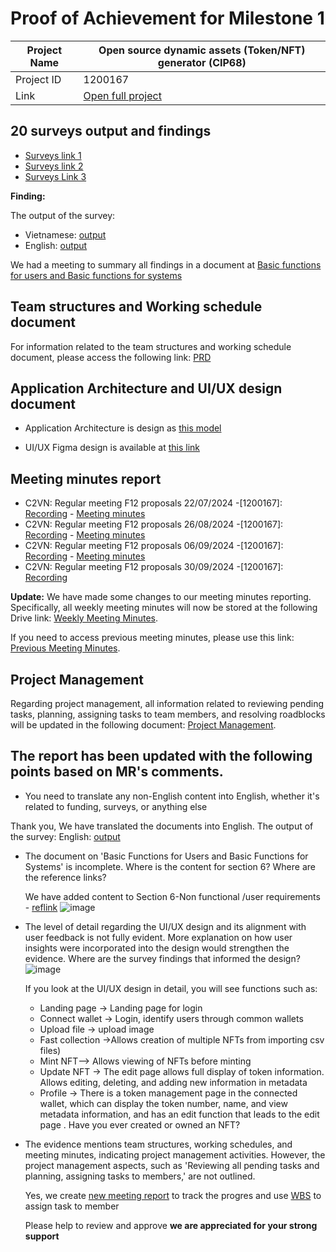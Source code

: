 #  Proof of Achievement for Milestone 1
|  Project Name |Open source dynamic assets (Token/NFT) generator (CIP68)|
| ------------ | ------------ |
| Project ID  | 1200167 |
|  Link  |  [Open full project](https://milestones.projectcatalyst.io/projects/1200167/) |


## 20 surveys output and findings  
- [Surveys link 1](https://t.me/vietnameasterntownhall/18748)
- [Surveys link 2](https://t.me/cardano2vn/1/2683)
- [Surveys Link 3](https://t.me/StakingADA/141777)

**Finding:**

The output of the survey:
- Vietnamese: [output](https://docs.google.com/spreadsheets/d/13P1sT6i4_Mu1zHzoW86HD3EWUF60m7xGPFPKC_P6ahY/edit?usp=sharing)
- English: [output](https://docs.google.com/spreadsheets/d/1b_igBAw7ERNkcEkDSlroyFxZMDoVLKe2gpptOlc-xQM/edit?gid=1855598836#gid=1855598836)

We had a meeting to summary all findings in a document at [Basic functions for users and Basic functions for systems](https://docs.google.com/document/d/15gFI704agtMpBgvTX0tLThB63G1wrdTwP4vB5Bx6W-E/edit?usp=sharing)

## Team structures and Working schedule document

For information related to the team structures and working schedule document, please access the following link: 
[PRD](https://docs.google.com/document/d/15gFI704agtMpBgvTX0tLThB63G1wrdTwP4vB5Bx6W-E/edit?tab=t.0)

## Application Architecture and UI/UX design document
- Application Architecture is design as [this model](https://github.com/cardano2vn/fund11/blob/main/1200167%3AOpen%20source%20dynamic%20assets-CIP68/Milestone1/system%20design.pdf)

- UI/UX Figma design is available at [this link](https://www.figma.com/design/F0i6C62BWxT3Mz1sT2Ynd0/shadcn-design?node-id=4-6598&node-type=canvas&t=ofaZtVo9dxTB2VGH-0)

## Meeting minutes report

- C2VN: Regular meeting F12 proposals 22/07/2024 -[1200167]: [Recording](https://youtu.be/7w0_lQuvtTA) - [Meeting minutes](https://docs.google.com/document/d/1S93mOBVdFaleu613iaJan4ft9oamwMOfoyjSFcjcFoo/edit?usp=sharing)
- C2VN: Regular meeting F12 proposals 26/08/2024 -[1200167]: [Recording](https://youtu.be/1EgM5uGrUcI) - [Meeting minutes](https://docs.google.com/document/d/1S93mOBVdFaleu613iaJan4ft9oamwMOfoyjSFcjcFoo/edit?usp=sharing)
- C2VN: Regular meeting F12 proposals 06/09/2024 -[1200167]: [Recording](https://youtu.be/8h2wNqob5Ao) - [Meeting minutes](https://docs.google.com/document/d/1S93mOBVdFaleu613iaJan4ft9oamwMOfoyjSFcjcFoo/edit?usp=sharing)
- C2VN: Regular meeting F12 proposals 30/09/2024 -[1200167]: [Recording](https://youtu.be/1dQPjWRKSyE)

**Update:**
We have made some changes to our meeting minutes reporting. Specifically, all weekly meeting minutes will now be stored at the following Drive link: [Weekly Meeting Minutes](https://drive.google.com/drive/folders/1sG0_GRL_9q8RSiLrinKHW9R-3P1RtEuz).

If you need to access previous meeting minutes, please use this link: [Previous Meeting Minutes](https://drive.google.com/drive/folders/1gsNkUK6X0rE4Fdy5DsYci_13vOVi_Fgw).

## Project Management

Regarding project management, all information related to reviewing pending tasks, planning, assigning tasks to team members, and resolving roadblocks will be updated in the following document: [Project Management](https://docs.google.com/spreadsheets/d/1BZDGPv1d1MHMyX7ycNraAZght-hz44lT/edit?gid=1613824326#gid=1613824326).

## The report has been updated with the following points based on MR's comments.
- You need to translate any non-English content into English, whether it's related to funding, surveys, or anything else
  
Thank you, We have translated the documents into English.
The output of the survey: English: [output](https://docs.google.com/spreadsheets/d/1b_igBAw7ERNkcEkDSlroyFxZMDoVLKe2gpptOlc-xQM/edit?gid=1855598836#gid=1855598836)

- The document on 'Basic Functions for Users and Basic Functions for Systems' is incomplete. Where is the content for section 6? Where are the reference links?

  We have added content to Section 6-Non functional /user requirements - [reflink](https://docs.google.com/document/d/15gFI704agtMpBgvTX0tLThB63G1wrdTwP4vB5Bx6W-E/edit?usp=sharing)
  ![image](https://github.com/user-attachments/assets/defab457-190c-454e-be54-b910aa5bcdf1)

 
- The level of detail regarding the UI/UX design and its alignment with user feedback is not fully evident. More explanation on how user insights were incorporated into the design would strengthen the evidence. Where are the survey findings that informed the design?
  ![image](https://github.com/user-attachments/assets/c270e599-44f6-48b1-9b42-0d3207d0c80c)

   If you look at the UI/UX design in detail, you will see functions such as:
   - Landing page -> Landing page for login
   - Connect wallet -> Login, identify users through common wallets
   - Upload file -> upload image
   - Fast collection ->Allows creation of multiple NFTs from importing csv files)
   - Mint NFT--> Allows viewing of NFTs before minting
   - Update NFT -> The edit page allows full display of token information. Allows editing, deleting, and adding new information in metadata
   - Profile -> There is a token management page in the connected wallet, which can display the token number, name, and view metadata information, and has an edit function that leads to the edit page . Have you ever created or owned an NFT?

  
- The evidence mentions team structures, working schedules, and meeting minutes, indicating project management activities. However, the project management aspects, such as 'Reviewing all pending tasks and planning, assigning tasks to members,' are not outlined.

   Yes, we create [new meeting report](https://docs.google.com/document/d/1bSHF8i61pYlZ8ExR_pJrfilABf-OehkT/edit?usp=sharing&ouid=100538284716472257568&rtpof=true&sd=true) to track the progres
  and use [WBS](https://docs.google.com/spreadsheets/d/1BZDGPv1d1MHMyX7ycNraAZght-hz44lT/edit?usp=sharing&ouid=100538284716472257568&rtpof=true&sd=true) to assign task to member

  Please help to review and approve
  **we are appreciated for your strong support**
